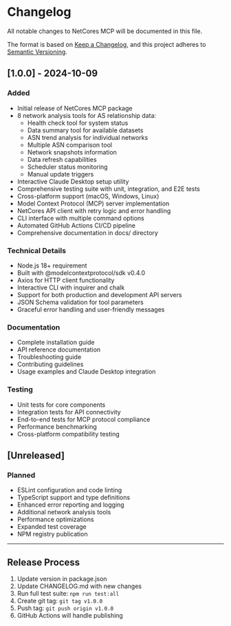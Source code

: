 # Changelog

All notable changes to NetCores MCP will be documented in this file.

The format is based on [Keep a Changelog](https://keepachangelog.com/en/1.0.0/),
and this project adheres to [Semantic Versioning](https://semver.org/spec/v2.0.0.html).

## [1.0.0] - 2024-10-09

### Added
- Initial release of NetCores MCP package
- 8 network analysis tools for AS relationship data:
  - Health check tool for system status
  - Data summary tool for available datasets
  - ASN trend analysis for individual networks
  - Multiple ASN comparison tool
  - Network snapshots information
  - Data refresh capabilities
  - Scheduler status monitoring
  - Manual update triggers
- Interactive Claude Desktop setup utility
- Comprehensive testing suite with unit, integration, and E2E tests
- Cross-platform support (macOS, Windows, Linux)
- Model Context Protocol (MCP) server implementation
- NetCores API client with retry logic and error handling
- CLI interface with multiple command options
- Automated GitHub Actions CI/CD pipeline
- Comprehensive documentation in docs/ directory

### Technical Details
- Node.js 18+ requirement
- Built with @modelcontextprotocol/sdk v0.4.0
- Axios for HTTP client functionality
- Interactive CLI with inquirer and chalk
- Support for both production and development API servers
- JSON Schema validation for tool parameters
- Graceful error handling and user-friendly messages

### Documentation
- Complete installation guide
- API reference documentation
- Troubleshooting guide
- Contributing guidelines
- Usage examples and Claude Desktop integration

### Testing
- Unit tests for core components
- Integration tests for API connectivity
- End-to-end tests for MCP protocol compliance
- Performance benchmarking
- Cross-platform compatibility testing

## [Unreleased]

### Planned
- ESLint configuration and code linting
- TypeScript support and type definitions
- Enhanced error reporting and logging
- Additional network analysis tools
- Performance optimizations
- Expanded test coverage
- NPM registry publication

---

## Release Process

1. Update version in package.json
2. Update CHANGELOG.md with new changes
3. Run full test suite: `npm run test:all`
4. Create git tag: `git tag v1.0.0`
5. Push tag: `git push origin v1.0.0`
6. GitHub Actions will handle publishing